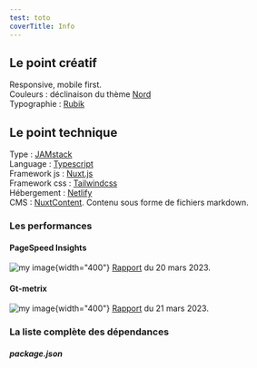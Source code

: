 ```yaml
---
test: toto
coverTitle: Info
---
```


## Le point créatif

Responsive, mobile first.  
Couleurs : déclinaison du thème [Nord](https://www.nordtheme.com/)  
Typographie : [Rubik](https://fonts.google.com/specimen/Rubik)

## Le point technique

Type : [JAMstack](https://jamstack.org/)  
Language : [Typescript](https://www.typescriptlang.org/)  
Framework js : [Nuxt.js](https://nuxtjs.org)  
Framework css : [Tailwindcss](https://tailwindcss.com/)  
Hébergement : [Netlify](https://www.netlify.com/)  
CMS : [NuxtContent](https://content.nuxtjs.org/). Contenu sous forme de fichiers markdown.

### Les performances

#### PageSpeed Insights

![my image](/img/lighthouse.png){width="400"}
[Rapport](https://pagespeed.web.dev/analysis/https-pascal-achard-me/qkyedj3msk?form_factor=desktop) du 20 mars 2023.

#### Gt-metrix

![my image](/img/gt-metrix.png){width="400"}
[Rapport](https://gtmetrix.com/reports/www.pascal-achard.com/dmOlhaun/) du 21 mars 2023.

### La liste complète des dépendances

##### package.json
